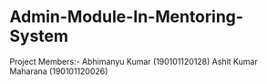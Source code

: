 # Admin-Module-In-Mentoring-System

Project Members:-
Abhimanyu Kumar (190101120128)
Ashit Kumar Maharana (190101120026)
